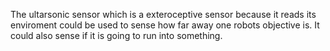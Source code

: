 The ultarsonic sensor which is a exteroceptive sensor because it reads its enviroment could be used to sense how far away one robots objective is. It could also sense if it is going to run into something.
